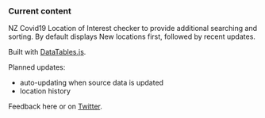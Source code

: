 ### Current content

NZ Covid19 Location of Interest checker to provide additional searching and sorting.
By default displays New locations first, followed by recent updates.

Built with [DataTables.js](datatables.net).

Planned updates:
- auto-updating when source data is updated
- location history

Feedback here or on [Twitter](twitter.com/jk_niersbach).